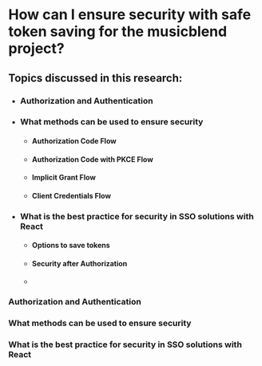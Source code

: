 # How can I ensure security with safe token saving for the musicblend project?
## Topics discussed in this research:
* ### Authorization and Authentication
* ### What methods can be used to ensure security
  * #### Authorization Code Flow
  * #### Authorization Code with PKCE Flow
  * #### Implicit Grant Flow
  * #### Client Credentials Flow
* ###	What is the best practice for security in SSO solutions with React
  * #### Options to save tokens
  * #### Security after Authorization
  * 
### Authorization and Authentication
### What methods can be used to ensure security
###	What is the best practice for security in SSO solutions with React
